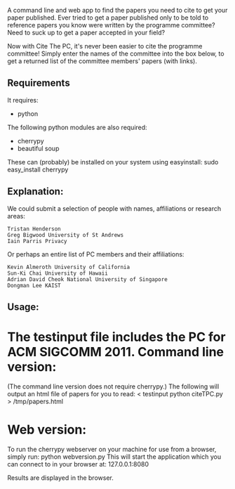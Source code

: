 A command line and web app to find the papers you need to cite to get your paper published.
Ever tried to get a paper published only to be told to reference papers you
know were written by the programme committee? Need to suck up to get a paper
accepted in your field?

Now with Cite The PC, it's never been easier to cite the programme committee!
Simply enter the names of the committee into the box below, to get a returned
list of the committee members' papers (with links).

Requirements
------------
It requires:
* python 

The following python modules are also required:
* cherrypy
* beautiful soup

These can (probably) be installed on your system using easyinstall:
	sudo easy\_install cherrypy

Explanation:
------------
We could submit a selection of people with names, affiliations or research areas:

	Tristan Henderson
	Greg Bigwood University of St Andrews
	Iain Parris Privacy

Or perhaps an entire list of PC members and their affiliations:

	Kevin Almeroth University of California
	Sun-Ki Chai University of Hawaii
	Adrian David Cheok National University of Singapore
	Dongman Lee KAIST

Usage:
------
The testinput file includes the PC for ACM SIGCOMM 2011.
Command line version:
=====================
(The command line version does not require cherrypy.)
The following will output an html file of papers for you to read:
	< testinput python citeTPC.py > /tmp/papers.html

Web version:
============
To run the cherrypy webserver on your machine for use from a browser, simply run:
	python webversion.py
This will start the application which you can connect to in your browser at:
	127.0.0.1:8080

Results are displayed in the browser.
